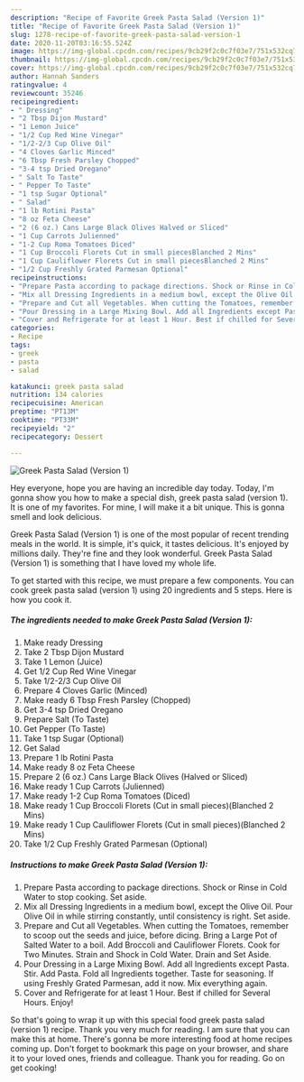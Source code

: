 ```yaml
---
description: "Recipe of Favorite Greek Pasta Salad (Version 1)"
title: "Recipe of Favorite Greek Pasta Salad (Version 1)"
slug: 1278-recipe-of-favorite-greek-pasta-salad-version-1
date: 2020-11-20T03:16:55.524Z
image: https://img-global.cpcdn.com/recipes/9cb29f2c0c7f03e7/751x532cq70/greek-pasta-salad-version-1-recipe-main-photo.jpg
thumbnail: https://img-global.cpcdn.com/recipes/9cb29f2c0c7f03e7/751x532cq70/greek-pasta-salad-version-1-recipe-main-photo.jpg
cover: https://img-global.cpcdn.com/recipes/9cb29f2c0c7f03e7/751x532cq70/greek-pasta-salad-version-1-recipe-main-photo.jpg
author: Hannah Sanders
ratingvalue: 4
reviewcount: 35246
recipeingredient:
- " Dressing"
- "2 Tbsp Dijon Mustard"
- "1 Lemon Juice"
- "1/2 Cup Red Wine Vinegar"
- "1/2-2/3 Cup Olive Oil"
- "4 Cloves Garlic Minced"
- "6 Tbsp Fresh Parsley Chopped"
- "3-4 tsp Dried Oregano"
- " Salt To Taste"
- " Pepper To Taste"
- "1 tsp Sugar Optional"
- " Salad"
- "1 lb Rotini Pasta"
- "8 oz Feta Cheese"
- "2 (6 oz.) Cans Large Black Olives Halved or Sliced"
- "1 Cup Carrots Julienned"
- "1-2 Cup Roma Tomatoes Diced"
- "1 Cup Broccoli Florets Cut in small piecesBlanched 2 Mins"
- "1 Cup Cauliflower Florets Cut in small piecesBlanched 2 Mins"
- "1/2 Cup Freshly Grated Parmesan Optional"
recipeinstructions:
- "Prepare Pasta according to package directions. Shock or Rinse in Cold Water to stop cooking. Set aside."
- "Mix all Dressing Ingredients in a medium bowl, except the Olive Oil. Pour Olive Oil in while stirring constantly, until consistency is right. Set aside."
- "Prepare and Cut all Vegetables. When cutting the Tomatoes, remember to scoop out the seeds and juice, before dicing. Bring a Large Pot of Salted Water to a boil. Add Broccoli and Cauliflower Florets. Cook for Two Minutes. Strain and Shock in Cold Water. Drain and Set Aside."
- "Pour Dressing in a Large Mixing Bowl. Add all Ingredients except Pasta. Stir. Add Pasta. Fold all Ingredients together. Taste for seasoning. If using Freshly Grated Parmesan, add it now. Mix everything again."
- "Cover and Refrigerate for at least 1 Hour. Best if chilled for Several Hours. Enjoy!"
categories:
- Recipe
tags:
- greek
- pasta
- salad

katakunci: greek pasta salad 
nutrition: 134 calories
recipecuisine: American
preptime: "PT13M"
cooktime: "PT33M"
recipeyield: "2"
recipecategory: Dessert

---
```



![Greek Pasta Salad (Version 1)](https://img-global.cpcdn.com/recipes/9cb29f2c0c7f03e7/751x532cq70/greek-pasta-salad-version-1-recipe-main-photo.jpg)

Hey everyone, hope you are having an incredible day today. Today, I'm gonna show you how to make a special dish, greek pasta salad (version 1). It is one of my favorites. For mine, I will make it a bit unique. This is gonna smell and look delicious.

Greek Pasta Salad (Version 1) is one of the most popular of recent trending meals in the world. It is simple, it's quick, it tastes delicious. It's enjoyed by millions daily. They're fine and they look wonderful. Greek Pasta Salad (Version 1) is something that I have loved my whole life.




To get started with this recipe, we must prepare a few components. You can cook greek pasta salad (version 1) using 20 ingredients and 5 steps. Here is how you cook it.

<!--inarticleads1-->

##### The ingredients needed to make Greek Pasta Salad (Version 1):

1. Make ready  Dressing
1. Take 2 Tbsp Dijon Mustard
1. Take 1 Lemon (Juice)
1. Get 1/2 Cup Red Wine Vinegar
1. Take 1/2-2/3 Cup Olive Oil
1. Prepare 4 Cloves Garlic (Minced)
1. Make ready 6 Tbsp Fresh Parsley (Chopped)
1. Get 3-4 tsp Dried Oregano
1. Prepare  Salt (To Taste)
1. Get  Pepper (To Taste)
1. Take 1 tsp Sugar (Optional)
1. Get  Salad
1. Prepare 1 lb Rotini Pasta
1. Make ready 8 oz Feta Cheese
1. Prepare 2 (6 oz.) Cans Large Black Olives (Halved or Sliced)
1. Make ready 1 Cup Carrots (Julienned)
1. Make ready 1-2 Cup Roma Tomatoes (Diced)
1. Make ready 1 Cup Broccoli Florets (Cut in small pieces)(Blanched 2 Mins)
1. Make ready 1 Cup Cauliflower Florets (Cut in small pieces)(Blanched 2 Mins)
1. Take 1/2 Cup Freshly Grated Parmesan (Optional)




<!--inarticleads2-->

##### Instructions to make Greek Pasta Salad (Version 1):

1. Prepare Pasta according to package directions. Shock or Rinse in Cold Water to stop cooking. Set aside.
1. Mix all Dressing Ingredients in a medium bowl, except the Olive Oil. Pour Olive Oil in while stirring constantly, until consistency is right. Set aside.
1. Prepare and Cut all Vegetables. When cutting the Tomatoes, remember to scoop out the seeds and juice, before dicing. Bring a Large Pot of Salted Water to a boil. Add Broccoli and Cauliflower Florets. Cook for Two Minutes. Strain and Shock in Cold Water. Drain and Set Aside.
1. Pour Dressing in a Large Mixing Bowl. Add all Ingredients except Pasta. Stir. Add Pasta. Fold all Ingredients together. Taste for seasoning. If using Freshly Grated Parmesan, add it now. Mix everything again.
1. Cover and Refrigerate for at least 1 Hour. Best if chilled for Several Hours. Enjoy!




So that's going to wrap it up with this special food greek pasta salad (version 1) recipe. Thank you very much for reading. I am sure that you can make this at home. There's gonna be more interesting food at home recipes coming up. Don't forget to bookmark this page on your browser, and share it to your loved ones, friends and colleague. Thank you for reading. Go on get cooking!
